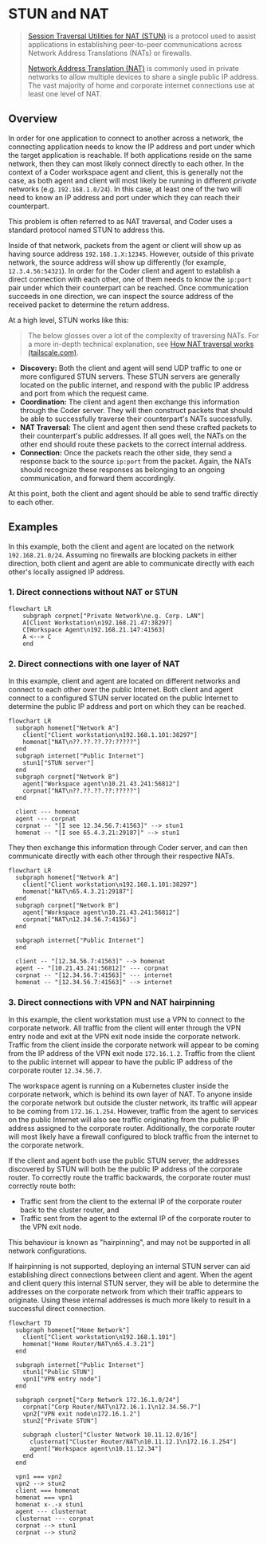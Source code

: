 # STUN and NAT

> [Session Traversal Utilities for NAT (STUN)](https://www.rfc-editor.org/rfc/rfc8489.html)
> is a protocol used to assist applications in establishing peer-to-peer
> communications across Network Address Translations (NATs) or firewalls.
>
> [Network Address Translation (NAT)](https://en.wikipedia.org/wiki/Network_address_translation)
> is commonly used in private networks to allow multiple devices to share a
> single public IP address. The vast majority of home and corporate internet
> connections use at least one level of NAT.

## Overview

In order for one application to connect to another across a network, the
connecting application needs to know the IP address and port under which the
target application is reachable. If both applications reside on the same
network, then they can most likely connect directly to each other. In the
context of a Coder workspace agent and client, this is generally not the case,
as both agent and client will most likely be running in different _private_
networks (e.g. `192.168.1.0/24`). In this case, at least one of the two will
need to know an IP address and port under which they can reach their
counterpart.

This problem is often referred to as NAT traversal, and Coder uses a standard
protocol named STUN to address this.

Inside of that network, packets from the agent or client will show up as having
source address `192.168.1.X:12345`. However, outside of this private network,
the source address will show up differently (for example, `12.3.4.56:54321`). In
order for the Coder client and agent to establish a direct connection with each
other, one of them needs to know the `ip:port` pair under which their
counterpart can be reached. Once communication succeeds in one direction, we can
inspect the source address of the received packet to determine the return
address.

At a high level, STUN works like this:

> The below glosses over a lot of the complexity of traversing NATs. For a more
> in-depth technical explanation, see
> [How NAT traversal works (tailscale.com)](https://tailscale.com/blog/how-nat-traversal-works).

- **Discovery:** Both the client and agent will send UDP traffic to one or more
  configured STUN servers. These STUN servers are generally located on the
  public internet, and respond with the public IP address and port from which
  the request came.
- **Coordination:** The client and agent then exchange this information through
  the Coder server. They will then construct packets that should be able to
  successfully traverse their counterpart's NATs successfully.
- **NAT Traversal:** The client and agent then send these crafted packets to
  their counterpart's public addresses. If all goes well, the NATs on the other
  end should route these packets to the correct internal address.
- **Connection:** Once the packets reach the other side, they send a response
  back to the source `ip:port` from the packet. Again, the NATs should recognize
  these responses as belonging to an ongoing communication, and forward them
  accordingly.

At this point, both the client and agent should be able to send traffic directly
to each other.

## Examples

In this example, both the client and agent are located on the network
`192.168.21.0/24`. Assuming no firewalls are blocking packets in either
direction, both client and agent are able to communicate directly with each
other's locally assigned IP address.

### 1. Direct connections without NAT or STUN

```mermaid
flowchart LR
    subgraph corpnet["Private Network\ne.g. Corp. LAN"]
    A[Client Workstation\n192.168.21.47:38297]
    C[Workspace Agent\n192.168.21.147:41563]
    A <--> C
    end
```

### 2. Direct connections with one layer of NAT

In this example, client and agent are located on different networks and connect
to each other over the public Internet. Both client and agent connect to a
configured STUN server located on the public Internet to determine the public IP
address and port on which they can be reached.

```mermaid
flowchart LR
  subgraph homenet["Network A"]
    client["Client workstation\n192.168.1.101:38297"]
    homenat["NAT\n??.??.??.??:?????"]
  end
  subgraph internet["Public Internet"]
    stun1["STUN server"]
  end
  subgraph corpnet["Network B"]
    agent["Workspace agent\n10.21.43.241:56812"]
    corpnat["NAT\n??.??.??.??:?????"]
  end

  client --- homenat
  agent --- corpnat
  corpnat -- "[I see 12.34.56.7:41563]" --> stun1
  homenat -- "[I see 65.4.3.21:29187]" --> stun1
```

They then exchange this information through Coder server, and can then
communicate directly with each other through their respective NATs.

```mermaid
flowchart LR
  subgraph homenet["Network A"]
    client["Client workstation\n192.168.1.101:38297"]
    homenat["NAT\n65.4.3.21:29187"]
  end
  subgraph corpnet["Network B"]
    agent["Workspace agent\n10.21.43.241:56812"]
    corpnat["NAT\n12.34.56.7:41563"]
  end

  subgraph internet["Public Internet"]
  end

  client -- "[12.34.56.7:41563]" --> homenat
  agent -- "[10.21.43.241:56812]" --- corpnat
  corpnat -- "[12.34.56.7:41563]" --- internet
  homenat -- "[12.34.56.7:41563]" --> internet

```

### 3. Direct connections with VPN and NAT hairpinning

In this example, the client workstation must use a VPN to connect to the
corporate network. All traffic from the client will enter through the VPN entry
node and exit at the VPN exit node inside the corporate network. Traffic from
the client inside the corporate network will appear to be coming from the IP
address of the VPN exit node `172.16.1.2`. Traffic from the client to the public
internet will appear to have the public IP address of the corporate router
`12.34.56.7`.

The workspace agent is running on a Kubernetes cluster inside the corporate
network, which is behind its own layer of NAT. To anyone inside the corporate
network but outside the cluster network, its traffic will appear to be coming
from `172.16.1.254`. However, traffic from the agent to services on the public
Internet will also see traffic originating from the public IP address assigned
to the corporate router. Additionally, the corporate router will most likely
have a firewall configured to block traffic from the internet to the corporate
network.

If the client and agent both use the public STUN server, the addresses
discovered by STUN will both be the public IP address of the corporate router.
To correctly route the traffic backwards, the corporate router must correctly
route both:

- Traffic sent from the client to the external IP of the corporate router back
  to the cluster router, and
- Traffic sent from the agent to the external IP of the corporate router to the
  VPN exit node.

This behaviour is known as "hairpinning", and may not be supported in all
network configurations.

If hairpinning is not supported, deploying an internal STUN server can aid
establishing direct connections between client and agent. When the agent and
client query this internal STUN server, they will be able to determine the
addresses on the corporate network from which their traffic appears to
originate. Using these internal addresses is much more likely to result in a
successful direct connection.

```mermaid
flowchart TD
  subgraph homenet["Home Network"]
    client["Client workstation\n192.168.1.101"]
    homenat["Home Router/NAT\n65.4.3.21"]
  end

  subgraph internet["Public Internet"]
    stun1["Public STUN"]
    vpn1["VPN entry node"]
  end

  subgraph corpnet["Corp Network 172.16.1.0/24"]
    corpnat["Corp Router/NAT\n172.16.1.1\n12.34.56.7"]
    vpn2["VPN exit node\n172.16.1.2"]
    stun2["Private STUN"]

    subgraph cluster["Cluster Network 10.11.12.0/16"]
      clusternat["Cluster Router/NAT\n10.11.12.1\n172.16.1.254"]
      agent["Workspace agent\n10.11.12.34"]
    end
  end

  vpn1 === vpn2
  vpn2 --> stun2
  client === homenat
  homenat === vpn1
  homenat x-.-x stun1
  agent --- clusternat
  clusternat --- corpnat
  corpnat --> stun1
  corpnat --> stun2
```
